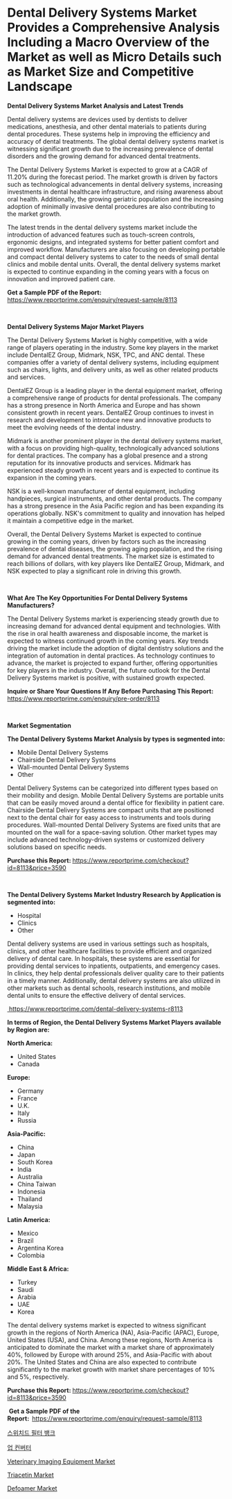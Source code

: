 <p><h1>Dental Delivery Systems Market Provides a Comprehensive Analysis Including a Macro Overview of the Market as well as Micro Details such as Market Size and Competitive Landscape</h1></p><p><strong>Dental Delivery Systems Market Analysis and Latest Trends</strong></p>
<p><p>Dental delivery systems are devices used by dentists to deliver medications, anesthesia, and other dental materials to patients during dental procedures. These systems help in improving the efficiency and accuracy of dental treatments. The global dental delivery systems market is witnessing significant growth due to the increasing prevalence of dental disorders and the growing demand for advanced dental treatments.</p><p>The Dental Delivery Systems Market is expected to grow at a CAGR of 11.20% during the forecast period. The market growth is driven by factors such as technological advancements in dental delivery systems, increasing investments in dental healthcare infrastructure, and rising awareness about oral health. Additionally, the growing geriatric population and the increasing adoption of minimally invasive dental procedures are also contributing to the market growth.</p><p>The latest trends in the dental delivery systems market include the introduction of advanced features such as touch-screen controls, ergonomic designs, and integrated systems for better patient comfort and improved workflow. Manufacturers are also focusing on developing portable and compact dental delivery systems to cater to the needs of small dental clinics and mobile dental units. Overall, the dental delivery systems market is expected to continue expanding in the coming years with a focus on innovation and improved patient care.</p></p>
<p><strong>Get a Sample PDF of the Report:&nbsp;</strong> <a href="https://www.reportprime.com/enquiry/request-sample/8113">https://www.reportprime.com/enquiry/request-sample/8113</a></p>
<p>&nbsp;</p>
<p><strong>Dental Delivery Systems Major Market Players</strong></p>
<p><p>The Dental Delivery Systems Market is highly competitive, with a wide range of players operating in the industry. Some key players in the market include DentalEZ Group, Midmark, NSK, TPC, and ANC dental. These companies offer a variety of dental delivery systems, including equipment such as chairs, lights, and delivery units, as well as other related products and services.</p><p>DentalEZ Group is a leading player in the dental equipment market, offering a comprehensive range of products for dental professionals. The company has a strong presence in North America and Europe and has shown consistent growth in recent years. DentalEZ Group continues to invest in research and development to introduce new and innovative products to meet the evolving needs of the dental industry.</p><p>Midmark is another prominent player in the dental delivery systems market, with a focus on providing high-quality, technologically advanced solutions for dental practices. The company has a global presence and a strong reputation for its innovative products and services. Midmark has experienced steady growth in recent years and is expected to continue its expansion in the coming years.</p><p>NSK is a well-known manufacturer of dental equipment, including handpieces, surgical instruments, and other dental products. The company has a strong presence in the Asia Pacific region and has been expanding its operations globally. NSK's commitment to quality and innovation has helped it maintain a competitive edge in the market.</p><p>Overall, the Dental Delivery Systems Market is expected to continue growing in the coming years, driven by factors such as the increasing prevalence of dental diseases, the growing aging population, and the rising demand for advanced dental treatments. The market size is estimated to reach billions of dollars, with key players like DentalEZ Group, Midmark, and NSK expected to play a significant role in driving this growth.</p></p>
<p>&nbsp;</p>
<p><strong>What Are The Key Opportunities For Dental Delivery Systems Manufacturers?</strong></p>
<p><p>The Dental Delivery Systems market is experiencing steady growth due to increasing demand for advanced dental equipment and technologies. With the rise in oral health awareness and disposable income, the market is expected to witness continued growth in the coming years. Key trends driving the market include the adoption of digital dentistry solutions and the integration of automation in dental practices. As technology continues to advance, the market is projected to expand further, offering opportunities for key players in the industry. Overall, the future outlook for the Dental Delivery Systems market is positive, with sustained growth expected.</p></p>
<p><strong>Inquire or Share Your Questions If Any Before Purchasing This Report:</strong> <a href="https://www.reportprime.com/enquiry/pre-order/8113">https://www.reportprime.com/enquiry/pre-order/8113</a></p>
<p>&nbsp;</p>
<p><strong>Market Segmentation</strong></p>
<p><strong>The Dental Delivery Systems Market Analysis by types is segmented into:</strong></p>
<p><ul><li>Mobile Dental Delivery Systems</li><li>Chairside Dental Delivery Systems</li><li>Wall-mounted Dental Delivery Systems</li><li>Other</li></ul></p>
<p><p>Dental Delivery Systems can be categorized into different types based on their mobility and design. Mobile Dental Delivery Systems are portable units that can be easily moved around a dental office for flexibility in patient care. Chairside Dental Delivery Systems are compact units that are positioned next to the dental chair for easy access to instruments and tools during procedures. Wall-mounted Dental Delivery Systems are fixed units that are mounted on the wall for a space-saving solution. Other market types may include advanced technology-driven systems or customized delivery solutions based on specific needs.</p></p>
<p><strong>Purchase this Report:&nbsp;</strong><a href="https://www.reportprime.com/checkout?id=8113&price=3590">https://www.reportprime.com/checkout?id=8113&price=3590</a></p>
<p>&nbsp;</p>
<p><strong>The Dental Delivery Systems Market Industry Research by Application is segmented into:</strong></p>
<p><ul><li>Hospital</li><li>Clinics</li><li>Other</li></ul></p>
<p><p>Dental delivery systems are used in various settings such as hospitals, clinics, and other healthcare facilities to provide efficient and organized delivery of dental care. In hospitals, these systems are essential for providing dental services to inpatients, outpatients, and emergency cases. In clinics, they help dental professionals deliver quality care to their patients in a timely manner. Additionally, dental delivery systems are also utilized in other markets such as dental schools, research institutions, and mobile dental units to ensure the effective delivery of dental services.</p></p>
<p><a href="https://www.reportprime.com/dental-delivery-systems-r8113">&nbsp;https://www.reportprime.com/dental-delivery-systems-r8113</a></p>
<p><strong>In terms of Region, the Dental Delivery Systems Market Players available by Region are:</strong></p>
<p>
    <p> <strong> North America: </strong>
        <ul>
            <li>United States</li>
            <li>Canada</li>
        </ul>
        </p> 
    <p> <strong> Europe: </strong>
        <ul>
            <li>Germany</li>
            <li>France</li>
            <li>U.K.</li>
            <li>Italy</li>
            <li>Russia</li>
        </ul>
        </p> 
    <p> <strong> Asia-Pacific: </strong>
        <ul>
            <li>China</li>
            <li>Japan</li>
            <li>South Korea</li>
            <li>India</li>
            <li>Australia</li>
            <li>China Taiwan</li>
            <li>Indonesia</li>
            <li>Thailand</li>
            <li>Malaysia</li>
        </ul>
        </p> 
    <p> <strong> Latin America: </strong>
        <ul>
            <li>Mexico</li>
            <li>Brazil</li>
            <li>Argentina Korea</li>
            <li>Colombia</li>
        </ul>
        </p> 
    <p> <strong> Middle East & Africa: </strong>
        <ul>
            <li>Turkey</li>
            <li>Saudi</li>
            <li>Arabia</li>
            <li>UAE</li>
            <li>Korea</li>
        </ul>
    </p>
    </p>
<p><p>The dental delivery systems market is expected to witness significant growth in the regions of North America (NA), Asia-Pacific (APAC), Europe, United States (USA), and China. Among these regions, North America is anticipated to dominate the market with a market share of approximately 40%, followed by Europe with around 25%, and Asia-Pacific with about 20%. The United States and China are also expected to contribute significantly to the market growth with market share percentages of 10% and 5%, respectively.</p></p>
<p><strong>Purchase this Report: </strong><a href="https://www.reportprime.com/checkout?id=8113&price=3590">https://www.reportprime.com/checkout?id=8113&price=3590</a></p>
<p>&nbsp;<strong>Get a Sample PDF of the Report:&nbsp;&nbsp;</strong><a href="https://www.reportprime.com/enquiry/request-sample/8113">https://www.reportprime.com/enquiry/request-sample/8113</a></p>
<p><strong></strong></p>
<p><p><a href="https://github.com/JeromeRtyau89966/Market-Research-Report-List-1/blob/main/725498834597.md">스위치드 필터 뱅크</a></p><p><a href="https://github.com/TimmyMann6767/Market-Research-Report-List-1/blob/main/341085634594.md">업 컨버터</a></p><p><a href="https://github.com/Airanohannonzb68e5pb53oc1/Market-Research-Report-List-2/blob/main/veterinary-imaging-equipment-market.md">Veterinary Imaging Equipment Market</a></p><p><a href="https://www.linkedin.com/pulse/triacetin-market-research-report-unlocks-analysis-financial-status-ttflf?trackingId=Rm60KGGKrrK8t3FClp%2FUPg%3D%3D">Triacetin Market</a></p><p><a href="https://www.linkedin.com/pulse/defoamer-market-size-growth-forecast-from-2024-2031-insightra-zrcrf?trackingId=qJcRAPfDVvgNA5q8fFXfcA%3D%3D">Defoamer Market</a></p></p>